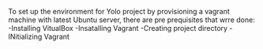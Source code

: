 To set up the environment for Yolo project by provisioning a vagrant machine with latest Ubuntu server, there are pre prequisites that wrre done:
 -Installing VitualBox
 -Insatalling Vagrant 
 -Creating project directory
 -INitializing Vagrant